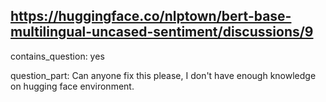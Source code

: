 ## https://huggingface.co/nlptown/bert-base-multilingual-uncased-sentiment/discussions/9

contains_question: yes

question_part: Can anyone fix this please, I don't have enough knowledge on hugging face environment.